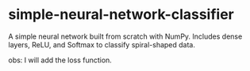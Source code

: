 # simple-neural-network-classifier
A simple neural network built from scratch with NumPy. Includes dense layers, ReLU, and Softmax to classify spiral-shaped data. 

obs: I will add the loss function.
